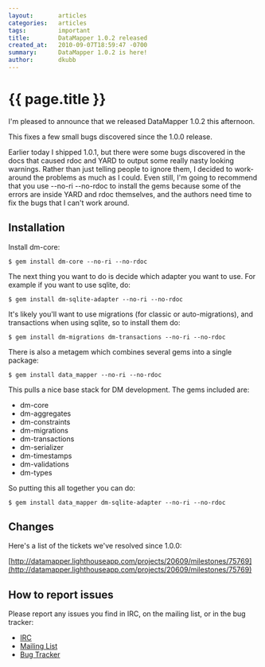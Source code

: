 ```yaml
---
layout:       articles
categories:   articles
tags:         important
title:        DataMapper 1.0.2 released
created_at:   2010-09-07T18:59:47 -0700
summary:      DataMapper 1.0.2 is here!
author:       dkubb
---
```


{{ page.title }}
================

I'm pleased to announce that we released DataMapper 1.0.2 this afternoon.

This fixes a few small bugs discovered since the 1.0.0 release.

Earlier today I shipped 1.0.1, but there were some bugs discovered in the docs that caused rdoc and YARD to output some really nasty looking warnings. Rather than just telling people to ignore them, I decided to work-around the problems as much as I could. Even still, I'm going to recommend that you use --no-ri --no-rdoc to install the gems because some of the errors are inside YARD and rdoc themselves, and the authors need time to fix the bugs that I can't work around.

Installation
------------

Install dm-core:

`$ gem install dm-core --no-ri --no-rdoc`

The next thing you want to do is decide which adapter you want to use. For example if you want to use sqlite, do:

`$ gem install dm-sqlite-adapter --no-ri --no-rdoc`

It's likely you'll want to use migrations (for classic or auto-migrations), and transactions when using sqlite, so to install them do:

`$ gem install dm-migrations dm-transactions --no-ri --no-rdoc`

There is also a metagem which combines several gems into a single package:

`$ gem install data_mapper --no-ri --no-rdoc`

This pulls a nice base stack for DM development. The gems included are:

* dm-core
* dm-aggregates
* dm-constraints
* dm-migrations
* dm-transactions
* dm-serializer
* dm-timestamps
* dm-validations
* dm-types

So putting this all together you can do:

`$ gem install data_mapper dm-sqlite-adapter --no-ri --no-rdoc`

Changes
-------

Here's a list of the tickets we've resolved since 1.0.0:

[http://datamapper.lighthouseapp.com/projects/20609/milestones/75769](http://datamapper.lighthouseapp.com/projects/20609/milestones/75769)

How to report issues
--------------------

Please report any issues you find in IRC, on the mailing list, or in the bug tracker:

* [IRC](irc://irc.freenode.net/%23datamapper)
* [Mailing List](http://groups.google.com/group/datamapper)
* [Bug Tracker](http://datamapper.lighthouseapp.com/projects/20609-datamapper)
